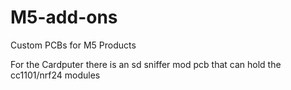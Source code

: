 # M5-add-ons
Custom PCBs for M5 Products

For the Cardputer there is an sd sniffer mod pcb that can hold the cc1101/nrf24 modules 

<picture>
<source media="(prefers-color-scheme: dark)" srcset="./Cardputer/MicroSD_Sniffer_Mod/Sniffer.png">
</picture>
